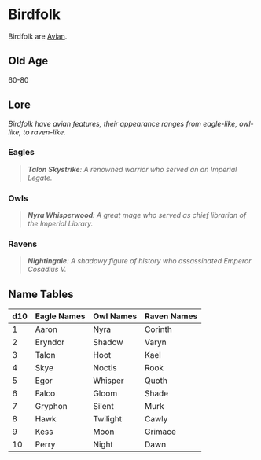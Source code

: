 # Birdfolk

Birdfolk are [Avian](../Mechanical/Avian.md).

## Old Age

60-80

## Lore

*Birdfolk have avian features, their appearance ranges from eagle-like, owl-like, to raven-like.*

### Eagles

> ***Talon Skystrike**: A renowned warrior who served an an Imperial Legate.*

### Owls

> ***Nyra Whisperwood**: A great mage who served as chief librarian of the Imperial Library.*

### Ravens

> ***Nightingale**: A shadowy figure of history who assassinated Emperor Cosadius V.*

## Name Tables

| d10 | Eagle Names | Owl Names | Raven Names |
| --- | ----------- | --------- | ----------- |
| 1   | Aaron       | Nyra      | Corinth     |
| 2   | Eryndor     | Shadow    | Varyn       |
| 3   | Talon       | Hoot      | Kael        |
| 4   | Skye        | Noctis    | Rook        |
| 5   | Egor        | Whisper   | Quoth       |
| 6   | Falco       | Gloom     | Shade       |
| 7   | Gryphon     | Silent    | Murk        |
| 8   | Hawk        | Twilight  | Cawly       |
| 9   | Kess        | Moon      | Grimace     |
| 10  | Perry       | Night     | Dawn        |
